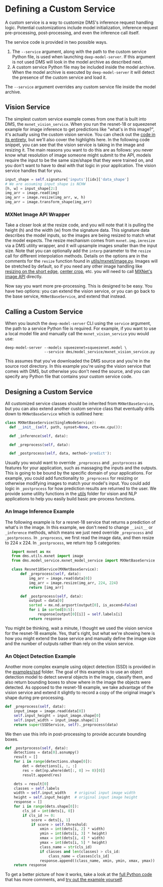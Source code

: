 # Defining a Custom Service

A custom service is a way to customize DMS's inference request handling logic. Potential customizations include model initialization, inference request pre-processing, post-processing, and even the inference call itself.

The service code is provided in two possible ways.

1. The `--service` argument, along with the path to the custom service Python file, is used when launching `deep-model-server`. If this argument is not used DMS will look in the model archive as described next.
1. A custom service Python file may be included inside the model archive. When the model archive is executed by `deep-model-server` it will detect the presence of the custom service and load it.

The `--service` argument overrides any custom service file inside the model archive.

## Vision Service

The simplest custom service example comes from one that is built into DMS, the `mxnet_vision_service`. When you run the resnet-18 or squeezenet example for image inference to get predictions like "what's in this image?", it's actually using the custom vision service. You can check out the [code in its entirety](../dms/model_service/mxnet_vision_service.py), but we'll also cover the highlights here. In the following code snippet, you can see that the vision service is taking in the image and resizing it. The main reasons you want to do this are as follows: you never know what resolution of image someone might submit to the API, models require the input to be the same size/shape that they were trained on, and you don't want to have to deal with that logic in your application. The vision service handles that for you.

```python
input_shape = self.signature['inputs'][idx]['data_shape']
# We are assuming input shape is NCHW
[h, w] = input_shape[2:]
img_arr = image.read(img)
img_arr = image.resize(img_arr, w, h)
img_arr = image.transform_shape(img_arr)
```

### MXNet Image API Wrapper

Take a closer look at the resize code, and you will note that it is pulling the height (h) and the width (w) from the signature data. This signature data describes the model inputs, so the images are being resized to match what the model expects. The resize mechanism comes from `mxnet.img.imresize` via a DMS utility wrapper, and it will upsample images smaller than the input size. Note that you can optionally add the `interp` parameter to the `resize` call for different interpolation methods. Details on the options are in the comments for the `resize` function found in [utils/mxnet/image.py](../dms/utils/mxnet/image.py). Images will be stretched by default, so if you need any other image handling like [resizing on the short edge](https://github.com/apache/incubator-mxnet/blob/master/python/mxnet/image/image.py#L229), [center crop](https://github.com/apache/incubator-mxnet/blob/master/python/mxnet/image/image.py#L362), etc. you will need to call [MXNet's image API](https://mxnet.incubator.apache.org/api/python/image/image.html) directly.

Now say you want more pre-processing. This is designed to be easy. You have two options: you can extend the vision service, or you can go back to the base service, `MXNetBaseService`, and extend that instead.

## Calling a Custom Service

When you launch the `deep-model-server` CLI using the `service` argument, the path to a service Python file is required. For example, if you want to use a local model file and manually call the `mxnet_vision_service` you would use:

```
deep-model-server --models squeezenet=squeezenet.model \
                  --service dms/model_service/mxnet_vision_service.py
```

This assumes that you've downloaded the DMS source and you're in the source root directory. In this example you're using the vision service that comes with DMS, but otherwise you don't need the source, and you can specify any Python file that contains your custom service code.

## Designing a Custom Service

All customized service classes should be inherited from `MXNetBaseService`, but you can also extend another custom service class that eventually drills down to `MXNetBaseService` which is outlined here:

```python
class MXNetBaseService(SingleNodeService):
  def __init__(self, path, synset=None, ctx=mx.cpu()):

  def _inference(self, data):

  def _preprocess(self, data):

  def _postprocess(self, data, method='predict'):
```

Usually you would want to override `_preprocess` and `_postprocess` as features for your application, such as massaging the inputs and the outputs. This is going to be bound by the specific domain of your applications. For example, you could add functionality to `_preprocess` for resizing or otherwise modifying images to match your model's input. You could add logic in `_postprocess` for how prediction results are returned to the user. We provide some utility functions in the [utils](../dms/utils/) folder for vision and NLP applications to help you easily build basic pre-process functions.

### An Image Inference Example

The following example is for a resnet-18 service that returns a prediction of what's in the image. In this example, we don't need to change `__init__` or `_inference` methods, which means we just need override `_preprocess` and `_postprocess`. In `_preprocess`, we first read the image data, and then resize to 224 x 224. In `_postprocess`, we return top 5 categories:

```python
   import mxnet as mx
   from dms.utils.mxnet import image
   from dms.model_service.mxnet_model_service import MXNetBaseService

   class Resnet18Service(MXNetBaseService):
       def _preprocess(self, data):
           img_arr = image.read(data[0])
           img_arr = image.resize(img_arr, 224, 224)
           return [img_arr]

       def _postprocess(self, data):
           output = data[0]
           sorted = mx.nd.argsort(output[0], is_ascend=False)
           for i in sorted[0:5]:
               response[output[0][i]] = self.labels[i]
           return response
```

You might be thinking, wait a minute, I thought we used the vision service for the resnet-18 example. Yes, that's right, but what we're showing here is how you might extend the base service and manually define the image size and the number of outputs rather than rely on the vision service.

### An Object Detection Example

Another more complex example using object detection (SSD) is provided in the [examples/ssd](../examples/ssd/README.md) folder. The goal of this example is to use an object detection model to detect several objects in the image, classify them, and also return bounding boxes to show where in the image the objects were detected. As opposed to the resnet-18 example, we take advantage of the vision service and extend it slightly to record a copy of the original image's shape during pre-processing.

```python
def _preprocess(self, data):
    input_image = image.read(data[0])
    self.input_height = input_image.shape[0]
    self.input_width = input_image.shape[1]
    return super(SSDService, self)._preprocess(data)
```

We then use this info in post-processing to provide accurate bounding boxes.

```python
def _postprocess(self, data):
    detections = data[0].asnumpy()
    result = []
    for i in range(detections.shape[0]):
        det = detections[i, :, :]
        res = det[np.where(det[:, 0] >= 0)[0]]
        result.append(res)

    dets = result[0]
    classes = self.labels
    width = self.input_width    # original input image width
    height = self.input_height  # original input image height
    response = []
    for i in range(dets.shape[0]):
        cls_id = int(dets[i, 0])
        if cls_id >= 0:
            score = dets[i, 1]
            if score > self.threshold:
                xmin = int(dets[i, 2] * width)
                ymin = int(dets[i, 3] * height)
                xmax = int(dets[i, 4] * width)
                ymax = int(dets[i, 5] * height)
                class_name = str(cls_id)
                if classes and len(classes) > cls_id:
                    class_name = classes[cls_id]
                response.append((class_name, xmin, ymin, xmax, ymax))
    return response
```

To get a better picture of how it works, take a look at the [full Python code](../examples/ssd/ssd_service.py) that has more comments, and [try out the example yourself](../examples/ssd/README.md).
